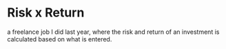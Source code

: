 # Risk x Return
a freelance job I did last year, where the risk and return of an investment is calculated based on what is entered.
